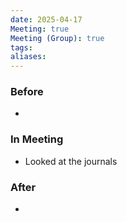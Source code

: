 ```yaml
---
date: 2025-04-17
Meeting: true
Meeting (Group): true
tags: 
aliases:
---
```


### Before
- 

### In Meeting
- Looked at the journals

### After
- 